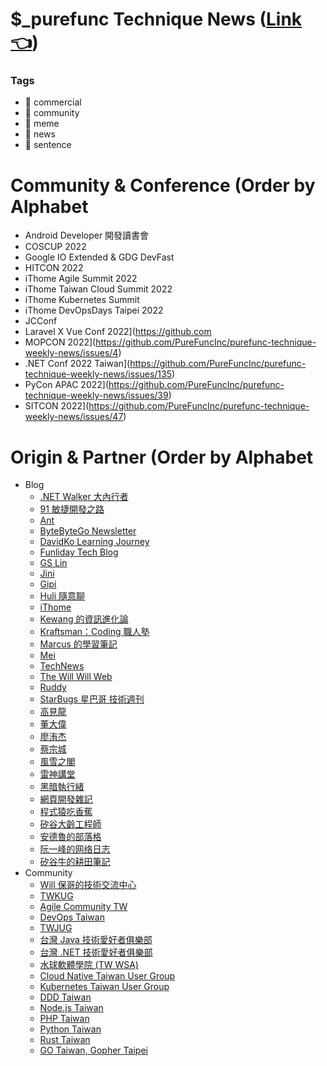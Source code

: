 # $_purefunc Technique News ([Link 👈](https://purefunc.news))
### Tags
  * 💼 commercial
  * 👥 community
  * 🤡 meme
  * 👀 news
  * 📜 sentence

# Community & Conference (Order by Alphabet

* Android Developer 開發讀書會
* COSCUP 2022
* Google IO Extended & GDG DevFast
* HITCON 2022
* iThome Agile Summit 2022
* iThome Taiwan Cloud Summit 2022
* iThome Kubernetes Summit
* iThome DevOpsDays Taipei 2022
* JCConf
* Laravel X Vue Conf 2022](https://github.com
* MOPCON 2022](https://github.com/PureFuncInc/purefunc-technique-weekly-news/issues/4)
* .NET Conf 2022 Taiwan](https://github.com/PureFuncInc/purefunc-technique-weekly-news/issues/135)
* PyCon APAC 2022](https://github.com/PureFuncInc/purefunc-technique-weekly-news/issues/39)
* SITCON 2022](https://github.com/PureFuncInc/purefunc-technique-weekly-news/issues/47)

# Origin & Partner (Order by Alphabet

* Blog
  * [.NET Walker 大內行者](https://www.facebook.com/DotNetWalker)
  * [91 敏捷開發之路](https://www.facebook.com/91agile)
  * [Ant](https://www.facebook.com/yftzeng.tw)
  * [ByteByteGo Newsletter](https://blog.bytebytego.com/)
  * [DavidKo Learning Journey](https://www.facebook.com/DavidLearningJourney)
  * [Funliday Tech Blog](https://techblog.funliday.com)
  * [GS Lin](https://blog.gslin.org)
  * [Jini](https://www.facebook.com/jakarta99)
  * [Gipi](https://www.facebook.com/gipi.net)
  * [Huli 隨意聊](https://www.facebook.com/huli.blog)
  * [iThome](https://www.ithome.com.tw/news)
  * [Kewang 的資訊進化論](https://www.facebook.com/kewang.information)
  * [Kraftsman：Coding 職人塾](https://www.facebook.com/kraftsman.io)
  * [Marcus 的學習筆記](https://www.facebook.com/marcustung.tech)
  * [Mei](https://www.facebook.com/mei.studio.li)
  * [TechNews](https://technews.tw)
  * [The Will Will Web](https://blog.miniasp.com)
  * [Ruddy](https://www.facebook.com/ruddyl.lee)
  * [StarBugs 星巴哥 技術週刊](https://weekly.starbugs.dev)
  * [高見龍](https://www.facebook.com/eddiekao)
  * [董大偉](https://www.facebook.com/isdaviddong)
  * [廖洧杰](https://www.facebook.com/sfismy)
  * [蔡宗城](https://www.facebook.com/smalltown0110)
  * [風雪之閣](https://www.facebook.com/cooldotnet)
  * [雷神講堂](https://www.facebook.com/groups/892498740830285)
  * [黑暗執行緒](https://blog.darkthread.net)
  * [網頁開發雜記](https://www.facebook.com/thingsaboutwebdev)
  * [程式猿吃香蕉](https://www.facebook.com/banana4coder)
  * [矽谷大齡工程師](https://www.facebook.com/elderengineer)
  * [安德魯的部落格](https://www.facebook.com/andrew.blog.0928)
  * [阮一峰的网络日志](https://www.ruanyifeng.com/blog)
  * [矽谷牛的耕田筆記](https://www.facebook.com/technologynoteniu)
* Community
  * [Will 保哥的技術交流中心](https://www.facebook.com/will.fans)
  * [TWKUG](https://www.facebook.com/kotlintwn)
  * [Agile Community TW](https://www.facebook.com/AgileCommunity.tw)
  * [DevOps Taiwan](https://www.facebook.com/groups/817976138289434)
  * [TWJUG](https://www.facebook.com/groups/twjug)
  * [台灣 Java 技術愛好者俱樂部](https://www.facebook.com/groups/javatwug)
  * [台灣 .NET 技術愛好者俱樂部](https://www.facebook.com/groups/DotNetUserGroupTaiwan)
  * [水球軟體學院 (TW WSA)](https://www.facebook.com/groups/wsa.tw)
  * [Cloud Native Taiwan User Group](https://www.facebook.com/groups/cloudnative.tw)
  * [Kubernetes Taiwan User Group](https://www.facebook.com/groups/k8s.tw)
  * [DDD Taiwan](https://www.facebook.com/groups/dddtaiwan)
  * [Node.js Taiwan](https://www.facebook.com/groups/node.js.tw)
  * [PHP Taiwan](https://www.facebook.com/groups/199493136812961)
  * [Python Taiwan](https://www.facebook.com/groups/197223143437)
  * [Rust Taiwan](https://www.facebook.com/groups/rust.tw)
  * [GO Taiwan, Gopher Taipei](https://www.facebook.com/groups/269001993248363)
